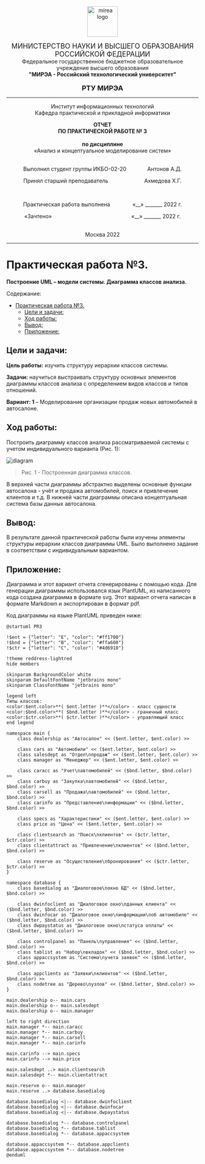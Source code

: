 <div style="text-align: center">
<img src="../images/mirea-logo.png" alt="mirea logo" width=80 height=80>

<font size=4>МИНИСТЕРСТВО НАУКИ И ВЫСШЕГО ОБРАЗОВАНИЯ РОССИЙСКОЙ ФЕДЕРАЦИИ</font><br>
Федеральное государственное бюджетное образовательное учреждение высшего образования<br>
<b>"МИРЭА - Российский технологический университет"</b><br><br>
<font size=4><b>РТУ МИРЭА</b></font>

---
Институт информационных технологий<br>
Кафедра практической и прикладной информатики

<b>ОТЧЕТ<br>ПО ПРАКТИЧЕСКОЙ РАБОТЕ № 3</b>
<br><br>
<b>по дисциплине</b><br>
«Анализ и концептуальное моделирование систем»
<br><br>

Выполнил студент группы ИКБО-02-20
&nbsp;&nbsp;&nbsp;&nbsp;&nbsp;&nbsp;&nbsp;&nbsp;&nbsp;&nbsp;&nbsp;&nbsp;
Антонов А.Д.

Принял cтарший преподаватель
&nbsp;&nbsp;&nbsp;&nbsp;&nbsp;&nbsp;&nbsp;&nbsp;&nbsp;&nbsp;&nbsp;&nbsp;&nbsp;&nbsp;&nbsp;&nbsp;&nbsp;&nbsp;&nbsp;&nbsp;&nbsp;&nbsp;
Ахмедова Х.Г.

<br>

Практическая работа выполнена
&nbsp;&nbsp;&nbsp;&nbsp;&nbsp;&nbsp;&nbsp;&nbsp;&nbsp;&nbsp;&nbsp;&nbsp;&nbsp;
«__» _______ 2022 г.

«Зачтено»
&nbsp;&nbsp;&nbsp;&nbsp;&nbsp;&nbsp;&nbsp;&nbsp;&nbsp;&nbsp;&nbsp;&nbsp;&nbsp;&nbsp;&nbsp;&nbsp;&nbsp;&nbsp;&nbsp;&nbsp;&nbsp;&nbsp;&nbsp;&nbsp;&nbsp;&nbsp;&nbsp;&nbsp;&nbsp;&nbsp;&nbsp;&nbsp;&nbsp;&nbsp;&nbsp;&nbsp;&nbsp;&nbsp;&nbsp;&nbsp;&nbsp;&nbsp;&nbsp;&nbsp;&nbsp;&nbsp;&nbsp;&nbsp;&nbsp;&nbsp;&nbsp;
«__» _______ 2022 г.

<br>Москва 2022</div>

---
<div style="page-break-after: always;"></div>

# Практическая работа №3.
**Построение UML – модели системы. Диаграмма классов анализа.**

Содержание:
- [Практическая работа №3.](#практическая-работа-3)
  - [Цели и задачи:](#цели-и-задачи)
  - [Ход работы:](#ход-работы)
  - [Вывод:](#вывод)
  - [Приложение:](#приложение)

## Цели и задачи:

**Цель работы:**
изучить структуру иерархии классов системы.

**Задачи:**
научиться выстраивать структуру основных элементов диаграммы классов анализа с определением видов классов и типов отношений.

**Вариант: 1**
– Моделирование организации продаж новых автомобилей в автосалоне.

## Ход работы:
Построить диаграмму классов анализа рассматриваемой системы с учетом индивидуального варианта (Рис. 1):

![diagram](../images/pr3-class-diagram.svg)

> Рис. 1 - Построенная диаграмма классов.

В верхней части диаграммы абстрактно выделены основные функции автосалона - учёт и продажа автомобилей, поиск и привлечение клиентов и т.д.
В нижней части диаграммы описана концептуальная система базы данных автосалона.

## Вывод:
В результате данной практической работы были изучены элементы структуры иерархии классов диаграммы UML. Было выполнено задание в соответствии с индивидуальным вариантом.

<div style="page-break-after: always;"></div>

## Приложение:
Диаграмма и этот вариант отчета сгенерированы с помощью кода.
Для генерации диаграммы использовался язык PlantUML, из написанного кода создана диаграмма в формате svg.
Этот вариант отчета написан в формате Markdown и экспортирован в формат pdf.

Код диаграммы на языке PlantUML приведен ниже:
```plantuml
@startuml PR3

!$ent = {"letter": "E", "color": "#ff1700"}
!$bnd = {"letter": "B", "color": "#ffa600"}
!$ctr = {"letter": "C", "color": "#4d6910"}

!theme reddress-lightred
hide members

skinparam BackgroundColor white
skinparam DefaultFontName "jetbrains mono"
skinparam ClassFontName "jetbrains mono"

legend left
Типы классов:
<color:$ent.color>**( $ent.letter )**</color> - класс сущности
<color:$bnd.color>**( $bnd.letter )**</color> - граничный класс
<color:$ctr.color>**( $ctr.letter )**</color> - управляющий класс
end legend

namespace main {
    class dealership as "Автосалон" << ($ent.letter, $ent.color) >>

    class cars as "Автомобили" << ($ent.letter, $ent.color) >>
    class salesdept as "Отдел\nпродаж" << ($ent.letter, $ent.color) >>
    class manager as "Менеджер" << ($ent.letter, $ent.color) >>

    class caracc as "Учет\nавтомобилей" << ($bnd.letter, $bnd.color) >>
    class carbuy as "Закупка\nавтомобилей" << ($bnd.letter, $bnd.color) >>
    class carsell as "Продажа\nавтомобилей" << ($bnd.letter, $bnd.color) >>
    class carinfo as "Представление\nинформации" << ($bnd.letter, $bnd.color) >>

    class specs as "Характеристики" << ($ent.letter, $ent.color) >>
    class price as "Цена" << ($ent.letter, $ent.color) >>

    class clientsearch as "Поиск\nклиентов" << ($ctr.letter, $ctr.color) >>
    class clientattract as "Привлечение\nклиентов" << ($bnd.letter, $bnd.color) >>

    class reserve as "Осуществление\nбронирования" << ($ctr.letter, $ctr.color) >>
}

namespace database {
    class basedialog as "Диалоговое\nокно БД" << ($bnd.letter, $bnd.color) >>

    class dwinfoclient as "Диалоговое окно\nданных клиента" << ($bnd.letter, $bnd.color) >>
    class dwinfocar as "Диалоговое окно\nинформации\nоб автомобиле" << ($bnd.letter, $bnd.color) >>
    class dwpaystatus as "Диалоговое окно\nстатуса оплаты" << ($bnd.letter, $bnd.color) >>

    class controlpanel as "Панель\nуправления" << ($bnd.letter, $bnd.color) >>
    class tablist as "Набор\nвкладок" << ($bnd.letter, $bnd.color) >>
    class appaccsystem as "Система\nучета заявок" << ($bnd.letter, $bnd.color) >>

    class appclients as "Заявки\nклиентов" << ($bnd.letter, $bnd.color) >>
    class nodetree as "Дерево\nузлов" << ($bnd.letter, $bnd.color) >>
}

main.dealership o-- main.cars
main.dealership o-- main.salesdept
main.dealership o-- main.manager

left to right direction
main.manager *-- main.caracc
main.manager *-- main.carbuy
main.manager *-- main.carsell
main.manager *-- main.carinfo

main.carinfo --> main.specs
main.carinfo --> main.price

main.salesdept ..> main.clientsearch
main.salesdept *-- main.clientattract

main.reserve o-- main.manager
main.reserve ..> database.basedialog

database.basedialog <|-- database.dwinfoclient
database.basedialog <|-- database.dwinfocar
database.basedialog <|-- database.dwpaystatus

database.basedialog *-- database.controlpanel
database.basedialog *-- database.tablist
database.basedialog *-- database.appaccsystem

database.appaccsystem *-- database.appclients
database.appaccsystem *-- database.nodetree
@enduml

```
